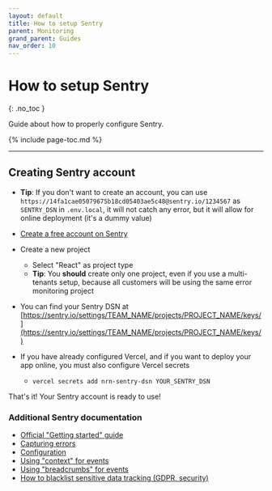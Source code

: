 ```yaml
---
layout: default
title: How to setup Sentry
parent: Monitoring
grand_parent: Guides
nav_order: 10
---
```


# How to setup Sentry
{: .no_toc }

<div class="code-example" markdown="1">
Guide about how to properly configure Sentry.
</div>

{% include page-toc.md %}

---

## Creating Sentry account

- **Tip**: If you don't want to create an account, you can use `https://14fa1cae05079675b18cd05403ae5c48@sentry.io/1234567` as `SENTRY_DSN` in `.env.local`, it will not catch any error, but it will allow for online deployment (it's a dummy value)

- [Create a free account on Sentry](https://sentry.io/signup/?ref=unly-nrn)
- Create a new project
    - Select "React" as project type
    - **Tip**: You **should** create only one project, even if you use a multi-tenants setup, because all customers will be using the same error monitoring project
- You can find your Sentry DSN at [https://sentry.io/settings/TEAM_NAME/projects/PROJECT_NAME/keys/](https://sentry.io/settings/TEAM_NAME/projects/PROJECT_NAME/keys/)
- If you have already configured Vercel, and if you want to deploy your app online, you must also configure Vercel secrets
    - `vercel secrets add nrn-sentry-dsn YOUR_SENTRY_DSN`

That's it! Your Sentry account is ready to use!

### Additional Sentry documentation

- [Official "Getting started" guide](https://docs.sentry.io/error-reporting/quickstart/?platform=javascript)
- [Capturing errors](https://docs.sentry.io/error-reporting/capturing/?platform=javascript)
- [Configuration](https://docs.sentry.io/error-reporting/configuration/?platform=javascript)
- [Using "context" for events](https://docs.sentry.io/enriching-error-data/context/?platform=javascript)
- [Using "breadcrumbs" for events](https://docs.sentry.io/enriching-error-data/breadcrumbs/?platform=javascript)
- [How to blacklist sensitive data tracking (GDPR, security)](https://docs.sentry.io/data-management/sensitive-data/)
